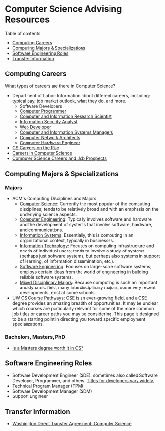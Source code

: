 <!-- Eventually I'd like to break this up into more of a guidebook situation, but for now, I'm just dumping a bunch of information or starters here so that I can later come back and clean up. Gotta pick me battles and use of time ;) -->

# Computer Science Advising Resources

Table of contents
* [Computing Careers](#computing-careers)
* [Computing Majors & Specializations](#computing-majors-specializations)
* [Software Engineering Roles](#software-engineering-roles)
* [Transfer Information](#transfer-information)

## Computing Careers
What types of careers are there in Computer Science?

* Department of Labor: Information about different careers, including: typical pay, job market outlook, what they do, and more.
  - [Software Developers](https://www.bls.gov/ooh/computer-and-information-technology/software-developers.htm)
  - [Computer Programmer](https://www.bls.gov/ooh/computer-and-information-technology/computer-programmers.htm)
  - [Computer and Information Research Scientist](https://www.bls.gov/ooh/computer-and-information-technology/computer-and-information-research-scientists.htm)
  - [Information Security Analyst](https://www.bls.gov/ooh/computer-and-information-technology/information-security-analysts.htm)
  - [Web Developer](https://www.bls.gov/ooh/computer-and-information-technology/web-developers.htm)
  - [Computer and Information Systems Managers](https://www.bls.gov/ooh/management/computer-and-information-systems-managers.htm)
  - [Computer Network Architects](https://www.bls.gov/ooh/computer-and-information-technology/computer-network-architects.htm)
  - [Computer Hardware Engineer](https://www.bls.gov/ooh/architecture-and-engineering/computer-hardware-engineers.htm)
* [CS Careers on the Rise](https://www.computerscienceonline.org/careers/)
* [Careers in Computer Science](http://www.computerscience.org/careers/)
* [Computer Science Careers and Job Prospects](https://www.thebalance.com/computer-science-careers-525880)

## Computing Majors & Specializations

### Majors

* ACM's Computing Disciplines and Majors
  - [Computer Science](http://computingcareers.acm.org/?page_id=8): Currently the most popular of the computing disciplines; tends to be relatively broad and with an emphasis on the underlying science aspects.
  - [Computer Engineering](http://computingcareers.acm.org/?page_id=11): Typically involves software and hardware and the development of systems that involve software, hardware, and communications.
  - [Information Systems](http://computingcareers.acm.org/?page_id=9): Essentially, this is computing in an organizational context, typically in businesses.
  - [Information Technology](http://computingcareers.acm.org/?page_id=7): Focuses on computing infrastructure and needs of individual users; tends to involve a study of systems (perhaps just software systems, but perhaps also systems in support of learning, of information dissemination, etc.).
  - [Software Engineering](http://computingcareers.acm.org/?page_id=12): Focuses on large-scale software systems; employs certain ideas from the world of engineering in building reliable software systems.
  - [Mixed Disciplinary Majors](http://computingcareers.acm.org/?page_id=10): Because computing is such an important and dynamic field, many interdisciplinary majors, some very recent developments, exist at some schools.
* [UW CS Course Pathways](https://www.cs.washington.edu/academics/ugrad/courses/course-pathways): CSE is an ever-growing field, and a CSE degree provides an amazing breadth of opportunities. It may be unclear which courses are particularly relevant for some of the more common job titles or career paths you may be considering. This page is designed to be a starting point in directing you toward specific employment specializations.

### Bachelors, Masters, PhD

* [Is a Masters degree worth it in CS?](https://www.reddit.com/r/cscareerquestions/comments/695z7i/what_makes_a_masters_in_computer_science_ms_cs/)

## Software Engineering Roles

* Software Development Engineer (SDE), sometimes also called Software Developer, Programmer, and others. [Titles for developers vary widely.](https://simpleprogrammer.com/2013/05/26/job-titles/)
* Technical Program Manager (TPM)
* Software Development Manager (SDM)
* Support Engineer

## Transfer Information

* [Washington Direct Transfer Agreement: Computer Science](http://www.wsac.wa.gov/sites/default/files/CS.DTA.pdf)

